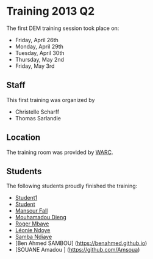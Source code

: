 # Training 2013 Q2

The first DEM training session took place on:

 * Friday, April 26th
 * Monday, April 29th
 * Tuesday, April 30th
 * Thursday, May 2nd
 * Friday, May 3rd

## Staff

This first training was organized by 
 
 * Christelle Scharff
 * Thomas Sarlandie

## Location

The training room was provided by [WARC](http://www.warccroa.org/home/).

## Students

The following students proudly finished the training:

 * [Student1](http://url)
 * [Student](mailto:student@example.com)
 * [Mansour Fall](http://mansourfall.github.io)
 * [Mouhamadou Dieng](https://github.com/mouha27/mouha27.github.io)
 * [Roger Mbaye](https://github.com/rombaii/rombaii.github.io)
 * [Léonie Ndoye](http://leonieNd.github.io)
 * [Samba Ndiaye](https://github.com/ndiayesa/ndiayesa.github.io)
 * [Ben Ahmed SAMBOU] (https://benahmed.github.io)
 * [SOUANE Amadou ] (https://github.com/Amsoua) 
